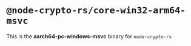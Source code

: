 # `@node-crypto-rs/core-win32-arm64-msvc`

This is the **aarch64-pc-windows-msvc** binary for `node-crypto-rs`
